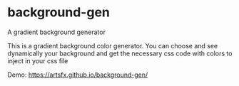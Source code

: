 # background-gen
A gradient background generator 

This is a gradient background color generator. You can choose and see dynamically your background and get the necessary css code with colors to inject in your css file

Demo: https://artsfx.github.io/background-gen/
